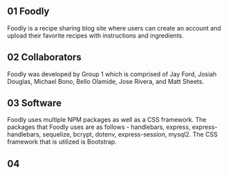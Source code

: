 ## 01 Foodly
Foodly is a recipe sharing blog site where users can create an account and upload their favorite recipes with instructions and ingredients.

## 02 Collaborators
Foodly was developed by Group 1 which is comprised of Jay Ford, Josiah Douglas, Michael Bono, Bello Olamide, Jose Rivera, and Matt Sheets.

## 03 Software
Foodly uses multiple NPM packages as well as a CSS framework. The packages that Foodly uses are as follows -
handlebars, express, express-handlebars, sequelize, bcrypt, dotenv, express-session, mysql2.
The CSS framework that is utilized is Bootstrap.

## 04 
